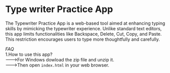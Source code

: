 # Type writer Practice App
The Typewriter Practice App is a web-based tool aimed at enhancing typing skills by mimicking the typewriter experience. Unlike standard text editors, this app limits functionalities like Backspace, Delete, Cut, Copy, and Paste. This restriction encourages users to type more thoughtfully and carefully.

*FAQ*  
1.How to use this app?  
--->For Windows dowload the zip file and unzip it.  
--->Then open `index.html` in your web browser.  
